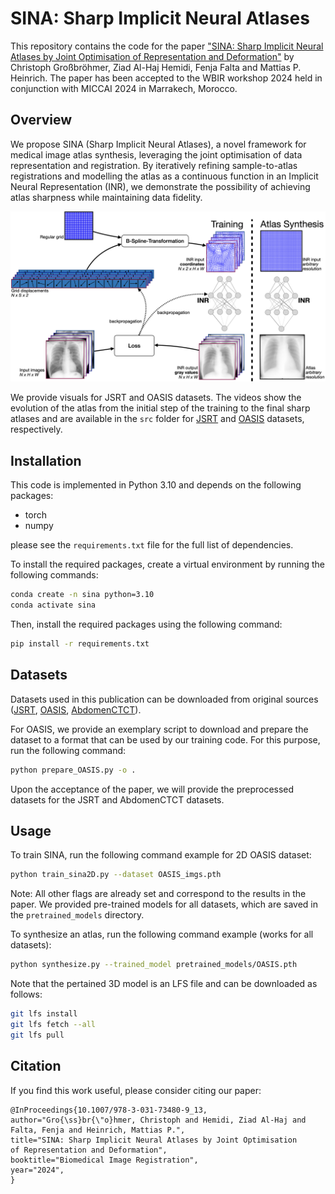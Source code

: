 # SINA: Sharp Implicit Neural Atlases

This repository contains the code for the paper ["SINA: Sharp Implicit Neural Atlases by Joint Optimisation of Representation and Deformation"](https://link.springer.com/chapter/10.1007/978-3-031-73480-9_13) by Christoph Großbröhmer, Ziad Al-Haj Hemidi, Fenja Falta and Mattias P. Heinrich. The paper has been accepted to the WBIR workshop 2024 held in conjunction with MICCAI 2024 in Marrakech, Morocco.

## Overview

We propose SINA (Sharp Implicit Neural Atlases), a novel framework for medical image atlas synthesis, leveraging the joint optimisation of data representation and registration. By iteratively refining sample-to-atlas registrations and modelling the atlas as a continuous function in an Implicit Neural Representation (INR), we demonstrate the possibility of achieving atlas sharpness while maintaining data fidelity.

![image info](./src/overview.png)

We provide visuals for JSRT and OASIS datasets. The videos show the evolution of the atlas from the initial step of the training to the final sharp atlases and are available in the `src` folder for [JSRT](./src/JSRT.mp4) and [OASIS](./src/OASIS.mp4) datasets, respectively.

## Installation

This code is implemented in Python 3.10 and depends on the following packages:

- torch
- numpy

please see the `requirements.txt` file for the full list of dependencies.

To install the required packages, create a virtual environment by running the following commands:

```bash
conda create -n sina python=3.10
conda activate sina
```

Then, install the required packages using the following command:

```bash
pip install -r requirements.txt
```

## Datasets

Datasets used in this publication can be downloaded from original sources ([JSRT](http://db.jsrt.or.jp/eng.php), [OASIS](https://github.com/adalca/medical-datasets/blob/master/neurite-oasis.md), [AbdomenCTCT](https://learn2reg.grand-challenge.org/Datasets/)).

For OASIS, we provide an exemplary script to download and prepare the dataset to a format that can be used by our training code. For this purpose, run the following command:

```bash
python prepare_OASIS.py -o .
```

Upon the acceptance of the paper, we will provide the preprocessed datasets for the JSRT and AbdomenCTCT datasets.

## Usage

To train SINA, run the following command example for 2D OASIS dataset:

```bash
python train_sina2D.py --dataset OASIS_imgs.pth 
```

Note: All other flags are already set and correspond to the results in the paper. We provided pre-trained models for all datasets, which are saved in the `pretrained_models` directory.

To synthesize an atlas, run the following command example (works for all datasets):

```bash
python synthesize.py --trained_model pretrained_models/OASIS.pth  
```

Note that the pertained 3D model is an LFS file and can be downloaded as follows:
  
  ```bash
  git lfs install
  git lfs fetch --all
  git lfs pull
  ```

## Citation

If you find this work useful, please consider citing our paper:

```
@InProceedings{10.1007/978-3-031-73480-9_13,
author="Gro{\ss}br{\"o}hmer, Christoph and Hemidi, Ziad Al-Haj and Falta, Fenja and Heinrich, Mattias P.",
title="SINA: Sharp Implicit Neural Atlases by Joint Optimisation of Representation and Deformation",
booktitle="Biomedical Image Registration",
year="2024",
}
```
